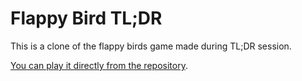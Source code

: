 # Flappy Bird TL;DR

This is a clone of the flappy birds game made during TL;DR session.

[You can play it directly from the repository](https://rawgit.com/wizztjh/flappy-tldr/master/index.html).
